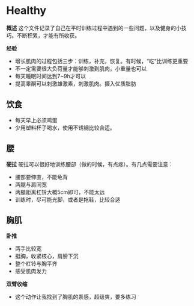 # Healthy
**概述**
这个文件记录了自己在平时训练过程中遇到的一些问题，以及健身的小技巧。不断积累，才能有所收获。

**经验**
- 增长肌肉的过程包括三步：训练，补充，恢复。有时候，“吃”比训练更重要
- 不一定需要很大负荷量才能够刺激到肌肉，小重量也可以
- 每天睡眠时间达到7~9h才可以
- 提高睾酮可以刺激雄激素，刺激肌肉。摄入优质脂肪

## 饮食
- 每天早上必须鸡蛋
- 少用塑料杯子喝水，使用不锈钢比较合适。


## 腰

**硬拉**
硬拉可以很好地训练腰部（做的时候，有点疼）。有几点需要注意：
- 腰部要伸直，不能龟背
- 两腿与肩同宽
- 两腿距离杠铃大概5cm即可，不能太远
- 训练时，尽可能光脚，或者是拖鞋，比较合适


## 胸肌

**卧推**
- 两手比较宽
- 挺胸，收紧核心，肩膀下沉
- 整个杠铃与胸平齐
- 感受肌肉发力

**双臂收缩**
- 这个动作让我找到了胸肌的泵感，超级爽，要多练习

